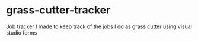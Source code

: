 # grass-cutter-tracker
Job tracker I made to keep track of the jobs I do as grass cutter using visual studio forms
